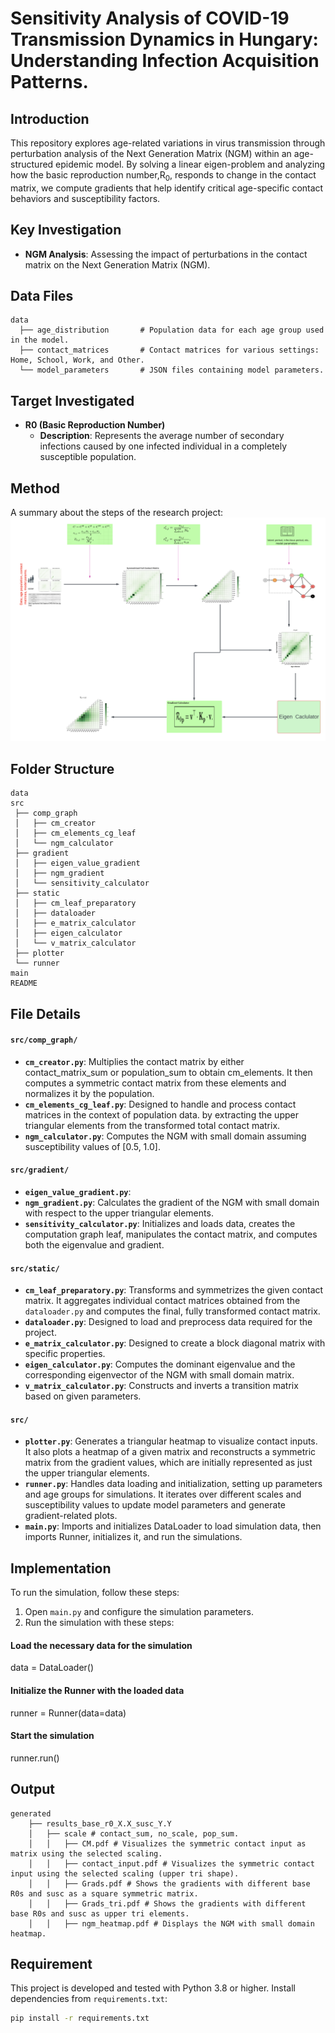 # Sensitivity Analysis of COVID-19 Transmission Dynamics in Hungary: Understanding Infection Acquisition Patterns.

## Introduction
This repository explores age-related variations in virus transmission through perturbation analysis of the 
Next Generation Matrix (NGM) within an age-structured epidemic model. By solving a linear eigen-problem and 
analyzing how the basic reproduction number,R<sub>0</sub>, responds to change in the contact matrix, 
we compute gradients that help identify critical age-specific contact behaviors and susceptibility factors.

## Key Investigation
- **NGM Analysis**: Assessing the impact of perturbations in the contact matrix on the Next Generation Matrix (NGM).

## Data Files
```
data  
  ├── age_distribution       # Population data for each age group used in the model.
  ├── contact_matrices       # Contact matrices for various settings: Home, School, Work, and Other.
  └── model_parameters       # JSON files containing model parameters.
```

## Target Investigated
- **R0 (Basic Reproduction Number)**
  - **Description**: Represents the average number of secondary infections caused by one infected individual in a 
  completely susceptible population.
  
## Method
A summary about the steps of the research project:
![Flowchart of Project Methodology](src/flowchart.png)

## Folder Structure
```
data                
src                    
 ├── comp_graph        
 │   ├── cm_creator    
 │   ├── cm_elements_cg_leaf   
 │   └── ngm_calculator        
 ├── gradient        
 │   ├── eigen_value_gradient    
 │   ├── ngm_gradient  
 │   └── sensitivity_calculator
 ├── static          
 │   ├── cm_leaf_preparatory       
 │   ├── dataloader 
 │   ├── e_matrix_calculator  
 │   ├── eigen_calculator 
 │   └── v_matrix_calculator
 ├── plotter               
 └── runner
main 
README
```

## File Details
#### `src/comp_graph/`
- **`cm_creator.py`**: Multiplies the contact matrix by either contact_matrix_sum or population_sum to obtain 
cm_elements. It then computes a symmetric contact matrix from these elements and normalizes it by the population.
- **`cm_elements_cg_leaf.py`**: Designed to handle and process contact matrices in the context of population data.
by extracting the upper triangular elements from the transformed total contact matrix.
- **`ngm_calculator.py`**: Computes the NGM with small domain assuming susceptibility values of [0.5, 1.0].

#### `src/gradient/`
- **`eigen_value_gradient.py`**: 
- **`ngm_gradient.py`**: Calculates the gradient of the NGM with small domain with respect to the upper triangular 
elements.
- **`sensitivity_calculator.py`**: Initializes and loads data, creates the computation graph leaf, manipulates the 
contact matrix, and computes both the eigenvalue and gradient.

#### `src/static/`
- **`cm_leaf_preparatory.py`**: Transforms and symmetrizes the given contact matrix. It aggregates individual 
contact matrices obtained from the `dataloader.py` and computes the final, fully transformed contact matrix.
- **`dataloader.py`**: Designed to load and preprocess data required for the project.
- **`e_matrix_calculator.py`**: Designed to create a block diagonal matrix with specific properties.
- **`eigen_calculator.py`**: Computes the dominant eigenvalue and the corresponding eigenvector of the NGM with 
small domain matrix.
- **`v_matrix_calculator.py`**: Constructs and inverts a transition matrix based on given parameters.

#### `src/`
- **`plotter.py`**: Generates a triangular heatmap to visualize contact inputs. It also plots a heatmap of a given 
matrix and reconstructs a symmetric matrix from the gradient values, which are initially represented as 
just the upper triangular elements.
- **`runner.py`**: Handles data loading and initialization, setting up parameters and age groups for simulations. 
It iterates over different scales and susceptibility values to update model parameters and generate 
gradient-related plots.
- **`main.py`**: Imports and initializes DataLoader to load simulation data, then imports Runner, initializes it, and
run the simulations.

## Implementation
To run the simulation, follow these steps:
1. Open `main.py` and configure the simulation parameters. 
2. Run the simulation with these steps:
#### Load the necessary data for the simulation
data = DataLoader()  
#### Initialize the Runner with the loaded data
runner = Runner(data=data)  
#### Start the simulation
runner.run()  

## Output

```
generated
    ├── results_base_r0_X.X_susc_Y.Y
    │   ├── scale # contact_sum, no_scale, pop_sum.
    │   │   ├── CM.pdf # Visualizes the symmetric contact input as matrix using the selected scaling. 
    │   │   ├── contact_input.pdf # Visualizes the symmetric contact input using the selected scaling (upper tri shape).
    │   │   ├── Grads.pdf # Shows the gradients with different base R0s and susc as a square symmetric matrix.
    │   │   ├── Grads_tri.pdf # Shows the gradients with different base R0s and susc as upper tri elements.
    │   │   ├── ngm_heatmap.pdf # Displays the NGM with small domain heatmap.

```

## Requirement
This project is developed and tested with Python 3.8 or higher. Install dependencies from `requirements.txt`:
```bash
pip install -r requirements.txt
